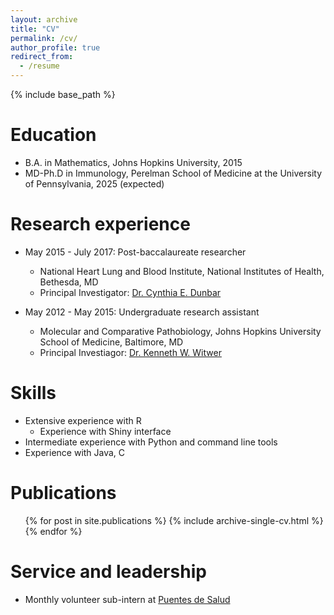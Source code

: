```yaml
---
layout: archive
title: "CV"
permalink: /cv/
author_profile: true
redirect_from:
  - /resume
---
```


{% include base_path %}

Education
======
* B.A. in Mathematics, Johns Hopkins University, 2015
* MD-Ph.D in Immunology, Perelman School of Medicine at the University of Pennsylvania, 2025 (expected)

Research experience
======
* May 2015 - July 2017: Post-baccalaureate researcher
  * National Heart Lung and Blood Institute, National Institutes of Health, Bethesda, MD
  * Principal Investigator: [Dr. Cynthia E. Dunbar](https://irp.nih.gov/pi/cynthia-dunbar)

* May 2012 - May 2015: Undergraduate research assistant
  * Molecular and Comparative Pathobiology, Johns Hopkins University School of Medicine, Baltimore, MD
  * Principal Investiagor: [Dr. Kenneth W. Witwer](https://witwerlab.org)
  
Skills
======
* Extensive experience with R
  * Experience with Shiny interface 
* Intermediate experience with Python and command line tools
* Experience with Java, C

Publications
======
  <ul>{% for post in site.publications %}
    {% include archive-single-cv.html %}
  {% endfor %}</ul>
  
Service and leadership
======
* Monthly volunteer sub-intern at [Puentes de Salud](http://www.puentesdesalud.org/)
